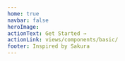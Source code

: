 ```yaml
---
home: true
navbar: false
heroImage: 
actionText: Get Started →
actionLink: views/components/basic/
footer: Inspired by Sakura
---
```

<ClientOnly>
  <sakura-home/>
</ClientOnly>